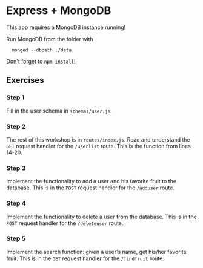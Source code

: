 # Express + MongoDB

This app requires a MongoDB instance running!

Run MongoDB from the folder with
```
  mongod --dbpath ./data
```

Don't forget to `npm install`!

## Exercises

### Step 1
Fill in the user schema in `schemas/user.js`.

### Step 2
The rest of this workshop is in `routes/index.js`.
Read and understand the `GET` request handler for the `/userlist` route. This is the function from lines 14-20.

### Step 3
Implement the functionality to add a user and his favorite fruit to the database. This is in the `POST` request handler for the `/adduser` route.

### Step 4
Implement the functionality to delete a user from the database. This is in the `POST` request handler for the `/deleteuser` route.

### Step 5
Implement the search function: given a user's name, get his/her favorite fruit. This is in the `GET` request handler for the `/findfruit` route.
